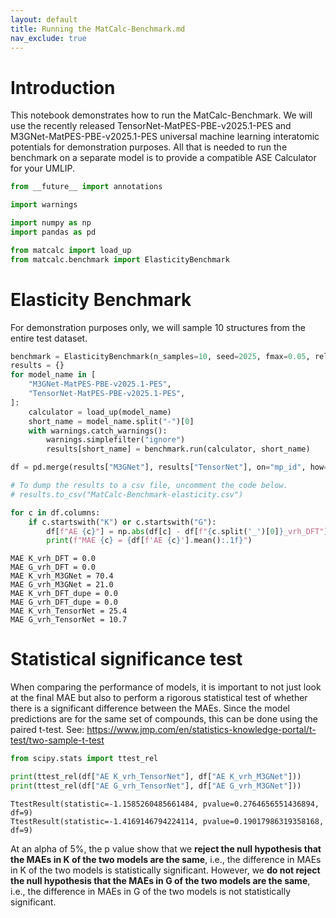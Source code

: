 ```yaml
---
layout: default
title: Running the MatCalc-Benchmark.md
nav_exclude: true
---
```


# Introduction

This notebook demonstrates how to run the MatCalc-Benchmark. We will use the recently released TensorNet-MatPES-PBE-v2025.1-PES and M3GNet-MatPES-PBE-v2025.1-PES universal machine learning interatomic potentials for demonstration purposes. All that is needed to run the benchmark on a separate model is to provide a compatible ASE Calculator for your UMLIP.


```python
from __future__ import annotations

import warnings

import numpy as np
import pandas as pd

from matcalc import load_up
from matcalc.benchmark import ElasticityBenchmark
```

# Elasticity Benchmark

For demonstration purposes only, we will sample 10 structures from the entire test dataset.


```python
benchmark = ElasticityBenchmark(n_samples=10, seed=2025, fmax=0.05, relax_structure=True)
results = {}
for model_name in [
    "M3GNet-MatPES-PBE-v2025.1-PES",
    "TensorNet-MatPES-PBE-v2025.1-PES",
]:
    calculator = load_up(model_name)
    short_name = model_name.split("-")[0]
    with warnings.catch_warnings():
        warnings.simplefilter("ignore")
        results[short_name] = benchmark.run(calculator, short_name)
```


```python
df = pd.merge(results["M3GNet"], results["TensorNet"], on="mp_id", how="inner", suffixes=(None, "_dupe"))
```


```python
# To dump the results to a csv file, uncomment the code below.
# results.to_csv("MatCalc-Benchmark-elasticity.csv")
```


```python
for c in df.columns:
    if c.startswith("K") or c.startswith("G"):
        df[f"AE {c}"] = np.abs(df[c] - df[f"{c.split('_')[0]}_vrh_DFT"])
        print(f"MAE {c} = {df[f'AE {c}'].mean():.1f}")
```

    MAE K_vrh_DFT = 0.0
    MAE G_vrh_DFT = 0.0
    MAE K_vrh_M3GNet = 70.4
    MAE G_vrh_M3GNet = 21.0
    MAE K_vrh_DFT_dupe = 0.0
    MAE G_vrh_DFT_dupe = 0.0
    MAE K_vrh_TensorNet = 25.4
    MAE G_vrh_TensorNet = 10.7


# Statistical significance test

When comparing the performance of models, it is important to not just look at the final MAE but also to perform a rigorous statistical test of whether there is a significant difference between the MAEs. Since the model predictions are for the same set of compounds, this can be done using the paired t-test. See: https://www.jmp.com/en/statistics-knowledge-portal/t-test/two-sample-t-test


```python
from scipy.stats import ttest_rel
```


```python
print(ttest_rel(df["AE K_vrh_TensorNet"], df["AE K_vrh_M3GNet"]))
print(ttest_rel(df["AE G_vrh_TensorNet"], df["AE G_vrh_M3GNet"]))
```

    TtestResult(statistic=-1.1585260485661484, pvalue=0.2764656551436894, df=9)
    TtestResult(statistic=-1.4169146794224114, pvalue=0.19017986319358168, df=9)


At an alpha of 5%, the p value show that we **reject the null hypothesis that the MAEs in K of the two models are the same**, i.e., the difference in MAEs in K of the two models is statistically significant. However, we **do not reject the null hypothesis that the MAEs in G of the two models are the same**, i.e., the difference in MAEs in G of the two models is not statistically significant.
